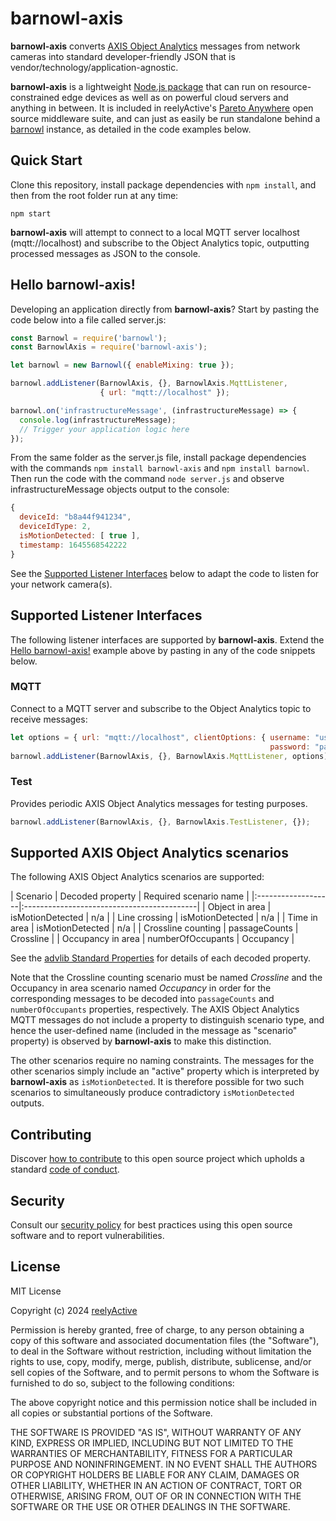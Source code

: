 barnowl-axis
============

__barnowl-axis__ converts [AXIS Object Analytics](https://www.axis.com/products/axis-object-analytics) messages from network cameras into standard developer-friendly JSON that is vendor/technology/application-agnostic.

__barnowl-axis__ is a lightweight [Node.js package](https://www.npmjs.com/package/barnowl-axis) that can run on resource-constrained edge devices as well as on powerful cloud servers and anything in between.  It is included in reelyActive's [Pareto Anywhere](https://www.reelyactive.com/pareto/anywhere/) open source middleware suite, and can just as easily be run standalone behind a [barnowl](https://github.com/reelyactive/barnowl) instance, as detailed in the code examples below.


Quick Start
-----------

Clone this repository, install package dependencies with `npm install`, and then from the root folder run at any time:

    npm start

__barnowl-axis__ will attempt to connect to a local MQTT server localhost (mqtt://localhost) and subscribe to the Object Analytics topic, outputting processed messages as JSON to the console.


Hello barnowl-axis!
-------------------

Developing an application directly from __barnowl-axis__?  Start by pasting the code below into a file called server.js:

```javascript
const Barnowl = require('barnowl');
const BarnowlAxis = require('barnowl-axis');

let barnowl = new Barnowl({ enableMixing: true });

barnowl.addListener(BarnowlAxis, {}, BarnowlAxis.MqttListener,
                    { url: "mqtt://localhost" });

barnowl.on('infrastructureMessage', (infrastructureMessage) => {
  console.log(infrastructureMessage);
  // Trigger your application logic here
});
```

From the same folder as the server.js file, install package dependencies with the commands `npm install barnowl-axis` and `npm install barnowl`.  Then run the code with the command `node server.js` and observe infrastructureMessage objects output to the console:

```javascript
{
  deviceId: "b8a44f941234",
  deviceIdType: 2,
  isMotionDetected: [ true ],
  timestamp: 1645568542222
}
```

See the [Supported Listener Interfaces](#supported-listener-interfaces) below to adapt the code to listen for your network camera(s).


Supported Listener Interfaces
-----------------------------

The following listener interfaces are supported by __barnowl-axis__.  Extend the [Hello barnowl-axis!](#hello-barnowl-axis) example above by pasting in any of the code snippets below.

### MQTT

Connect to a MQTT server and subscribe to the Object Analytics topic to receive messages:

```javascript
let options = { url: "mqtt://localhost", clientOptions: { username: "user",
                                                          password: "pass" } }; 
barnowl.addListener(BarnowlAxis, {}, BarnowlAxis.MqttListener, options);
```

### Test

Provides periodic AXIS Object Analytics messages for testing purposes.

```javascript
barnowl.addListener(BarnowlAxis, {}, BarnowlAxis.TestListener, {});
```

Supported AXIS Object Analytics scenarios
-----------------------------------------

The following AXIS Object Analytics scenarios are supported:

| Scenario           | Decoded property  | Required scenario name |
|:-------------------|:-------------------------------------------|
| Object in area     | isMotionDetected  | n/a                    |
| Line crossing      | isMotionDetected  | n/a                    |
| Time in area       | isMotionDetected  | n/a                    |
| Crossline counting | passageCounts     | Crossline              |
| Occupancy in area  | numberOfOccupants | Occupancy              |

See the [advlib Standard Properties](https://github.com/reelyactive/advlib/#standard-properties) for details of each decoded property.

Note that the Crossline counting scenario must be named _Crossline_ and the Occupancy in area scenario named _Occupancy_ in order for the corresponding messages to be decoded into `passageCounts` and `numberOfOccupants` properties, respectively.  The AXIS Object Analytics MQTT messages do not include a property to distinguish scenario type, and hence the user-defined name (included in the message as "scenario" property) is observed by __barnowl-axis__ to make this distinction.

The other scenarios require no naming constraints.  The messages for the other scenarios simply include an "active" property which is interpreted by __barnowl-axis__ as `isMotionDetected`.  It is therefore possible for two such scenarios to simultaneously produce contradictory `isMotionDetected` outputs.


Contributing
------------

Discover [how to contribute](CONTRIBUTING.md) to this open source project which upholds a standard [code of conduct](CODE_OF_CONDUCT.md).


Security
--------

Consult our [security policy](SECURITY.md) for best practices using this open source software and to report vulnerabilities.


License
-------

MIT License

Copyright (c) 2024 [reelyActive](https://www.reelyactive.com)

Permission is hereby granted, free of charge, to any person obtaining a copy of this software and associated documentation files (the "Software"), to deal in the Software without restriction, including without limitation the rights to use, copy, modify, merge, publish, distribute, sublicense, and/or sell copies of the Software, and to permit persons to whom the Software is furnished to do so, subject to the following conditions:

The above copyright notice and this permission notice shall be included in all copies or substantial portions of the Software.

THE SOFTWARE IS PROVIDED "AS IS", WITHOUT WARRANTY OF ANY KIND, EXPRESS OR 
IMPLIED, INCLUDING BUT NOT LIMITED TO THE WARRANTIES OF MERCHANTABILITY, 
FITNESS FOR A PARTICULAR PURPOSE AND NONINFRINGEMENT. IN NO EVENT SHALL THE 
AUTHORS OR COPYRIGHT HOLDERS BE LIABLE FOR ANY CLAIM, DAMAGES OR OTHER 
LIABILITY, WHETHER IN AN ACTION OF CONTRACT, TORT OR OTHERWISE, ARISING FROM, 
OUT OF OR IN CONNECTION WITH THE SOFTWARE OR THE USE OR OTHER DEALINGS IN 
THE SOFTWARE.